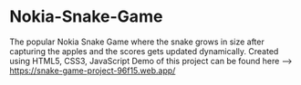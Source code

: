 # Nokia-Snake-Game
The popular Nokia Snake Game where the snake grows in size after capturing the apples and the scores gets updated dynamically. Created using HTML5, CSS3, JavaScript  Demo of this project can be found here --> https://snake-game-project-96f15.web.app/
